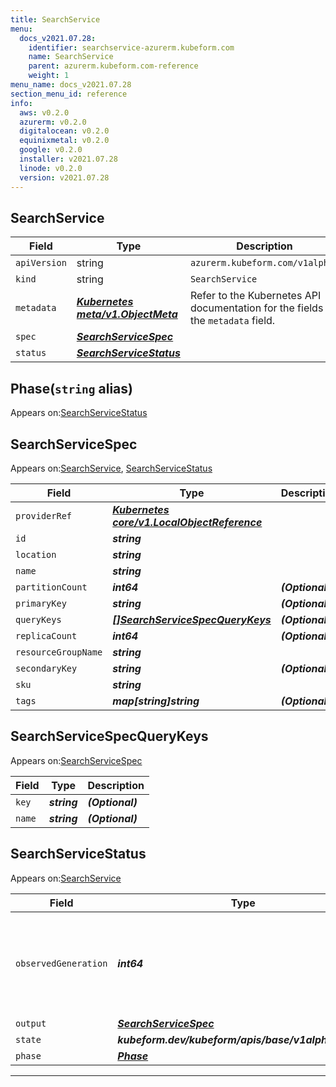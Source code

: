 ```yaml
---
title: SearchService
menu:
  docs_v2021.07.28:
    identifier: searchservice-azurerm.kubeform.com
    name: SearchService
    parent: azurerm.kubeform.com-reference
    weight: 1
menu_name: docs_v2021.07.28
section_menu_id: reference
info:
  aws: v0.2.0
  azurerm: v0.2.0
  digitalocean: v0.2.0
  equinixmetal: v0.2.0
  google: v0.2.0
  installer: v2021.07.28
  linode: v0.2.0
  version: v2021.07.28
---
```


## SearchService
| Field | Type | Description |
| ------ | ----- | ----------- |
| `apiVersion` | string | `azurerm.kubeform.com/v1alpha1` |
|    `kind` | string | `SearchService` |
| `metadata` | ***[Kubernetes meta/v1.ObjectMeta](https://v1-18.docs.kubernetes.io/docs/reference/generated/kubernetes-api/v1.18/#objectmeta-v1-meta)***|Refer to the Kubernetes API documentation for the fields of the `metadata` field.|
| `spec` | ***[SearchServiceSpec](#searchservicespec)***||
| `status` | ***[SearchServiceStatus](#searchservicestatus)***||
## Phase(`string` alias)

Appears on:[SearchServiceStatus](#searchservicestatus)

## SearchServiceSpec

Appears on:[SearchService](#searchservice), [SearchServiceStatus](#searchservicestatus)

| Field | Type | Description |
| ------ | ----- | ----------- |
| `providerRef` | ***[Kubernetes core/v1.LocalObjectReference](https://v1-18.docs.kubernetes.io/docs/reference/generated/kubernetes-api/v1.18/#localobjectreference-v1-core)***||
| `id` | ***string***||
| `location` | ***string***||
| `name` | ***string***||
| `partitionCount` | ***int64***| ***(Optional)*** |
| `primaryKey` | ***string***| ***(Optional)*** |
| `queryKeys` | ***[[]SearchServiceSpecQueryKeys](#searchservicespecquerykeys)***| ***(Optional)*** |
| `replicaCount` | ***int64***| ***(Optional)*** |
| `resourceGroupName` | ***string***||
| `secondaryKey` | ***string***| ***(Optional)*** |
| `sku` | ***string***||
| `tags` | ***map[string]string***| ***(Optional)*** |
## SearchServiceSpecQueryKeys

Appears on:[SearchServiceSpec](#searchservicespec)

| Field | Type | Description |
| ------ | ----- | ----------- |
| `key` | ***string***| ***(Optional)*** |
| `name` | ***string***| ***(Optional)*** |
## SearchServiceStatus

Appears on:[SearchService](#searchservice)

| Field | Type | Description |
| ------ | ----- | ----------- |
| `observedGeneration` | ***int64***| ***(Optional)*** Resource generation, which is updated on mutation by the API Server.|
| `output` | ***[SearchServiceSpec](#searchservicespec)***| ***(Optional)*** |
| `state` | ***kubeform.dev/kubeform/apis/base/v1alpha1.State***| ***(Optional)*** |
| `phase` | ***[Phase](#phase)***| ***(Optional)*** |
---
